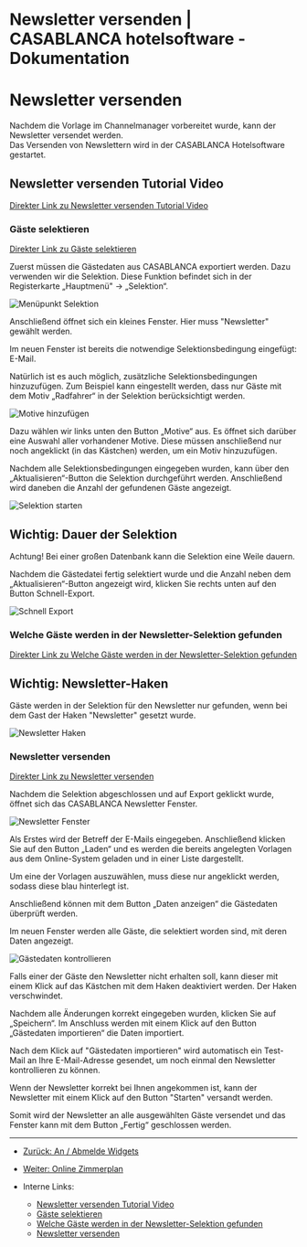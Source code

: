 # Newsletter versenden | CASABLANCA hotelsoftware - Dokumentation

# Newsletter versenden

Nachdem die Vorlage im Channelmanager vorbereitet wurde, kann der Newsletter versendet werden.  
Das Versenden von Newslettern wird in der CASABLANCA Hotelsoftware gestartet.

## Newsletter versenden Tutorial Video

[Direkter Link zu Newsletter versenden Tutorial Video](https://docs.casablanca.at/cloud/module/newsletter/delivery/#newsletter-versenden-tutorial-video "Direkter Link zu Newsletter versenden Tutorial Video")

### Gäste selektieren

[Direkter Link zu Gäste selektieren](https://docs.casablanca.at/cloud/module/newsletter/delivery/#gäste-selektieren "Direkter Link zu Gäste selektieren")

Zuerst müssen die Gästedaten aus CASABLANCA exportiert werden. Dazu verwenden wir die Selektion. Diese Funktion befindet sich in der Registerkarte „Hauptmenü" -> „Selektion“.

![Menüpunkt Selektion](https://docs.casablanca.at/assets/images/menu_item_selection-00207ff4834763d32575e73f6e91e089.png "Menüpunkt selektion")

Anschließend öffnet sich ein kleines Fenster. Hier muss "Newsletter" gewählt werden.

Im neuen Fenster ist bereits die notwendige Selektionsbedingung eingefügt: E-Mail.

Natürlich ist es auch möglich, zusätzliche Selektionsbedingungen hinzuzufügen. Zum Beispiel kann eingestellt werden, dass nur Gäste mit dem Motiv „Radfahrer“ in der Selektion berücksichtigt werden.

![Motive hinzufügen](https://docs.casablanca.at/assets/images/add_motives-ed9face2b78e5dd4dd51a75544640546.png "Motive hinzufügen")

Dazu wählen wir links unten den Button „Motive“ aus. Es öffnet sich darüber eine Auswahl aller vorhandener Motive. Diese müssen anschließend nur noch angeklickt (in das Kästchen) werden, um ein Motiv hinzuzufügen.

Nachdem alle Selektionsbedingungen eingegeben wurden, kann über den „Aktualisieren“-Button die Selektion durchgeführt werden. Anschließend wird daneben die Anzahl der gefundenen Gäste angezeigt.

![Selektion starten](https://docs.casablanca.at/assets/images/start_selection-35dd2760c3c9bf34ec41aaf71dafab9e.png "Selektion starten")

## Wichtig: Dauer der Selektion

Achtung! Bei einer großen Datenbank kann die Selektion eine Weile dauern.

Nachdem die Gästedatei fertig selektiert wurde und die Anzahl neben dem „Aktualisieren“-Button angezeigt wird, klicken Sie rechts unten auf den Button Schnell-Export.

![Schnell Export](https://docs.casablanca.at/assets/images/quick_export-8fe15e4cabe16cb27346f255664eb397.png "Schnell Export")

### Welche Gäste werden in der Newsletter-Selektion gefunden

[Direkter Link zu Welche Gäste werden in der Newsletter-Selektion gefunden](https://docs.casablanca.at/cloud/module/newsletter/delivery/#welche-gäste-werden-in-der-newsletter-selektion-gefunden "Direkter Link zu Welche Gäste werden in der Newsletter-Selektion gefunden")

## Wichtig: Newsletter-Haken

Gäste werden in der Selektion für den Newsletter nur gefunden, wenn bei dem Gast der Haken "Newsletter" gesetzt wurde.

![Newsletter Haken](https://docs.casablanca.at/assets/images/newsletter_check-7a4248f166d06464434cd15d6383b1a5.png "Newsletter Haken")

### Newsletter versenden

[Direkter Link zu Newsletter versenden](https://docs.casablanca.at/cloud/module/newsletter/delivery/#newsletter-versenden "Direkter Link zu Newsletter versenden")

Nachdem die Selektion abgeschlossen und auf Export geklickt wurde, öffnet sich das CASABLANCA Newsletter Fenster.

![Newsletter Fenster](https://docs.casablanca.at/assets/images/enter_subject-06042208288f0ede3da610e6226c79f6.png "Newsletter Fenster")

Als Erstes wird der Betreff der E-Mails eingegeben. Anschließend klicken Sie auf den Button „Laden“ und es werden die bereits angelegten Vorlagen aus dem Online-System geladen und in einer Liste dargestellt.

Um eine der Vorlagen auszuwählen, muss diese nur angeklickt werden, sodass diese blau hinterlegt ist.

Anschließend können mit dem Button „Daten anzeigen“ die Gästedaten überprüft werden.

Im neuen Fenster werden alle Gäste, die selektiert worden sind, mit deren Daten angezeigt.

![Gästedaten kontrollieren](https://docs.casablanca.at/assets/images/check_guest_data-684494d5d90560d06f1a9648503d52ad.png "Gästedaten kontrollieren")

Falls einer der Gäste den Newsletter nicht erhalten soll, kann dieser mit einem Klick auf das Kästchen mit dem Haken deaktiviert werden. Der Haken verschwindet.

Nachdem alle Änderungen korrekt eingegeben wurden, klicken Sie auf „Speichern“. Im Anschluss werden mit einem Klick auf den Button „Gästedaten importieren“ die Daten importiert.

Nach dem Klick auf "Gästedaten importieren" wird automatisch ein Test-Mail an Ihre E-Mail-Adresse gesendet, um noch einmal den Newsletter kontrollieren zu können.

Wenn der Newsletter korrekt bei Ihnen angekommen ist, kann der Newsletter mit einem Klick auf den Button "Starten" versandt werden.

Somit wird der Newsletter an alle ausgewählten Gäste versendet und das Fenster kann mit dem Button „Fertig“ geschlossen werden.

---

* [Zurück: An / Abmelde Widgets](https://docs.casablanca.at/cloud/module/newsletter/widgets)
* [Weiter: Online Zimmerplan](https://docs.casablanca.at/cloud/module/online_roomplan/)

* Interne Links:
  * [Newsletter versenden Tutorial Video](https://docs.casablanca.at/cloud/module/newsletter/delivery/#newsletter-versenden-tutorial-video)
  * [Gäste selektieren](https://docs.casablanca.at/cloud/module/newsletter/delivery/#gäste-selektieren)
  * [Welche Gäste werden in der Newsletter-Selektion gefunden](https://docs.casablanca.at/cloud/module/newsletter/delivery/#welche-gäste-werden-in-der-newsletter-selektion-gefunden)
  * [Newsletter versenden](https://docs.casablanca.at/cloud/module/newsletter/delivery/#newsletter-versenden)